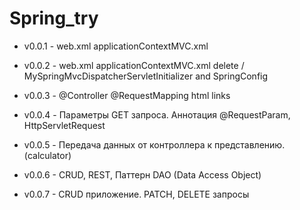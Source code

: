 # Spring_try

* v0.0.1 - web.xml applicationContextMVC.xml

* v0.0.2 - web.xml applicationContextMVC.xml delete / MySpringMvcDispatcherServletInitializer and SpringConfig

* v0.0.3 - @Controller @RequestMapping html links

* v0.0.4 - Параметры GET запроса. Аннотация @RequestParam, HttpServletRequest

* v0.0.5 - Передача данных от контроллера к представлению. (calculator)

* v0.0.6 - CRUD, REST, Паттерн DAO (Data Access Object)

* v0.0.7 - CRUD приложение. PATCH, DELETE запросы

